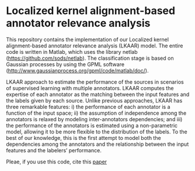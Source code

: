 # Localized kernel alignment-based annotator relevance analysis

This repository contains the implementation of our Localized kernel alignment-based annotator relevance analysis (LKAAR) model. The entire code is written in Matlab, which uses the library netlab (https://github.com/sods/netlab). The classification stage is based on Gaussian processes by using the GPML software (http://www.gaussianprocess.org/gpml/code/matlab/doc/). 

LKAAR approach to estimate the performance of the sources in scenarios of supervised learning with multiple annotators. LKAAR computes the expertise of each annotator as the matching between the input features and the labels given by each source. Unlike previous approaches, LKAAR has three remarkable features: i) the performance of each annotator is a function of the input space; ii) the assumption of independence among the annotators is relaxed by modeling inter-annotators dependencies; and iii) the performance of the annotators is estimated using a non-parametric model, allowing it to be more flexible to the distribution of the labels. To the best of our knowledge, this is the first attempt to model both the dependencies among the annotators and the relationship between the input features and the labelers’ performance.

Pleae, if you use this code, cite this [paper](https://www.sciencedirect.com/science/article/pii/S0925231220316039?casa_token=Of51GiZn1LAAAAAA:xqgvDaBu7C9nDiEZ_DDs1aWvmlB_stG21NYSdQqI38aNBGcN_cagbr8h6hiFC5IPXpq9ftam)
